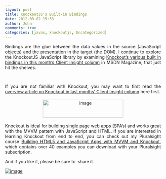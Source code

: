 ```yaml
---
layout: post
title: KnockoutJS's Built-in Bindings
date: 2012-03-02 15:38
author: John
comments: true
categories: [javas, knockoutjs, Uncategorized]
---
```

<p align="justify">Bindings are the glue between the data values in the source (JavaScript objects) and the presentation in the target (the DOM). I continue to explore the KnockoutJS JavaScript library by examining <a href="http://jpapa.me/clientIn1203">Knockout’s various built in bindings in this month’s Client Insight column</a> in MSDN Magazine, that just hit the shelves.</p>
<pre class="prettyprint linenums">
<div data-bind="built-in-binding:vm-property1,
      another-built-in-binding:vm-property2"></div>
</pre>
<p align="justify">If you are not familiar with Knockout, you may want to first read the <a href="http://jpapa.me/clientIn1202">overview article on Knockout in last months’ Client Insight column</a> here first.</p>
<p style="text-align: center;" align="justify"><a href="http://images.johnpapa.net/wp-content/uploads/media/Windows-Live-Writer/KnockoutJSs-Built-in-Bindings_90A8/image_4.png"><img class="aligncenter" style="background-image: none; margin-top: 4px; margin-bottom: 4px; padding-left: 0px; padding-right: 0px; display: inline; padding-top: 0px; border: 0px;" title="image" alt="image" src="http://images.johnpapa.net/wp-content/uploads/media/Windows-Live-Writer/KnockoutJSs-Built-in-Bindings_90A8/image_thumb_1.png" width="260" height="58" border="0" /></a></p>
<p align="justify">Knockout is ideal for building single page web apps (SPA’s) and works great with the MVVM pattern with JavaScript and HTML. If you are interested in learning Knockout from end to end, you can check out my Pluralsight course <a href="http://jpapa.me/komvvm">Building HTML5 and JavaScript Apps with MVVM and Knockout</a>, which contains over 40 examples you can download with your Pluralsight subscription.</p>
<p align="justify">And if you like it, please be sure to  share it.</p>
<p align="justify"><a href="http://jpapa.me/komvvm"><img style="display: block; float: none; margin-left: auto; margin-right: auto;" alt="image" src="http://images.johnpapa.net/wp-content/uploads/media/Windows-Live-Writer/KnockoutJS-MVVM_12D51/image_12.png" /></a></p>
